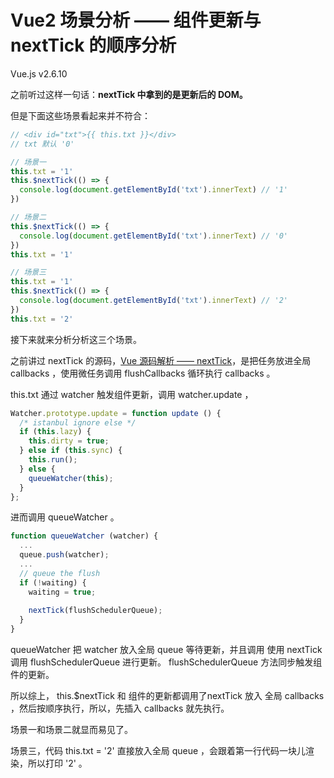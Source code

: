 # Vue2 场景分析 —— 组件更新与 nextTick 的顺序分析

Vue.js v2.6.10

之前听过这样一句话：**nextTick 中拿到的是更新后的 DOM。**

但是下面这些场景看起来并不符合：

```javascript
// <div id="txt">{{ this.txt }}</div>
// txt 默认 '0'

// 场景一
this.txt = '1'
this.$nextTick(() => {
  console.log(document.getElementById('txt').innerText) // '1'
})

// 场景二
this.$nextTick(() => {
  console.log(document.getElementById('txt').innerText) // '0'
})
this.txt = '1'

// 场景三
this.txt = '1'
this.$nextTick(() => {
  console.log(document.getElementById('txt').innerText) // '2'
})
this.txt = '2'
```

接下来就来分析分析这三个场景。

之前讲过 nextTick 的源码，[Vue 源码解析 —— nextTick](http://icyc.cc/article/6107e7063225df224d6305c4)，是把任务放进全局 callbacks ，使用微任务调用 flushCallbacks 循环执行 callbacks 。

this.txt 通过 watcher 触发组件更新，调用 watcher.update ，

```javascript
Watcher.prototype.update = function update () {
  /* istanbul ignore else */
  if (this.lazy) {
    this.dirty = true;
  } else if (this.sync) {
    this.run();
  } else {
    queueWatcher(this);
  }
};
```

进而调用 queueWatcher 。

```javascript
function queueWatcher (watcher) {
  ...
  queue.push(watcher);
  ...
  // queue the flush
  if (!waiting) {
    waiting = true;
    
    nextTick(flushSchedulerQueue);
  }
}
```

queueWatcher 把 watcher 放入全局 queue 等待更新，并且调用 使用 nextTick 调用 flushSchedulerQueue 进行更新。 flushSchedulerQueue 方法同步触发组件的更新。

所以综上， this.$nextTick 和 组件的更新都调用了nextTick 放入 全局 callbacks ，然后按顺序执行，所以，先插入 callbacks 就先执行。

场景一和场景二就显而易见了。

场景三，代码 this.txt = '2' 直接放入全局 queue ，会跟着第一行代码一块儿渲染，所以打印 '2' 。
